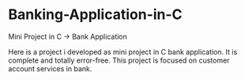 # Banking-Application-in-C
Mini Project in C -> Bank Application

Here is a project i developed as mini project in C bank application. It is complete and totally error-free. This project is focused on customer account services in bank.
